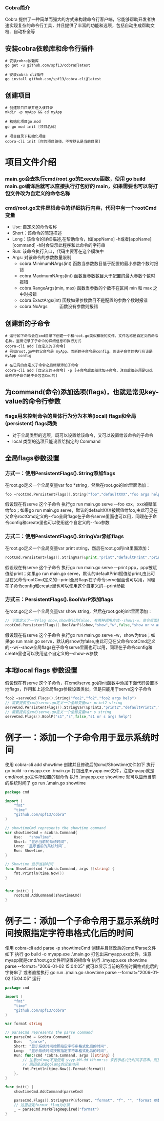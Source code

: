 ### Cobra简介
Cobra 提供了一种简单而强大的方式来构建命令行客户端，它能够帮助开发者快速实现复杂的命令行工具，并且提供了丰富的功能和选项，包括自动生成帮助文档、自动补全等


## 安装cobra依赖库和命令行插件
~~~shell
# 安装cobra依赖库
go get -u github.com/spf13/cobra@latest

# 安装cobra cli插件
go install github.com/spf13/cobra-cli@latest
~~~

## 创建项目
~~~shell
# 创建项目目录并进入该目录
mkdir -p myApp && cd myApp

# 初始化项目go.mod
go go mod init [项目名称]

# 项目目录下初始化项目
cobra-cli init [你的项目路径，不写默认是当前目录]
~~~

# 项目文件介绍

### main.go会去执行cmd/root.go的Execute函数，使用 go build main.go编译后就可以直接执行打包好的 main，如果需要也可以将打包文件改为自定义的命令名称
### cmd/root.go文件是根命令的详细执行内容，代码中有一个rootCmd变量
- Use: 自定义的命令名称
- Short：该命令的简短描述
- Long：该命令的详细描述,在帮助命令，如[appName] -h或者[appName] [command] -h时会显示此程序和此命令的字符串
- Run: 该命令执行入口，代码主要写在这个模块中
- Args: 对该命令的参数数量限制
    - cobra.MinimumNArgs(int)   函数当参数数目低于配置的最小参数个数时报错 
    - cobra.MaximumNArgs(int)   函数当参数数目大于配置的最大参数个数时报错 
    - cobra.RangeArgs(min, max) 函数当参数的个数不在区间 min 和 max 之中时报错 
    - cobra.ExactArgs(int)      函数如果参数数目不是配置的参数个数时报错
    - cobra.NoArgs              函数没有参数则报错 

## 创建新的子命令
~~~shell
# 运行如下命令会在cmd目录下创建一个和root.go类似模板的文件，文件名称是自定义的命令名称，里面记录了子命令的详细信息和执行方式
cobra-cli add [自定义的子命令]
# 例如root.go中的父命令是 myApp，而新的子命令是config，则该子命令的执行应该是 myApp config

# 在已有的自定义子命令之后继续添加子命令
cobra-cli add [自定义的子命令] -p [子命令后面继续加子命令，注意后缀必须是Cmd，最终的子命令是不会包含Cmd的]
~~~

## 为command(命令)添加选项(flags)，也就是常见key-value的命令行参数
### flags用来控制命令的具体行为分为本地(local) flags和全局(persistent) flags两类
- 对于全局类型的选项，既可以设置给该命令，又可以设置给该命令的子命令
- local 类型的选项只能设置给指定的 Command


## 全局flags参数设置
### 方式一：使用PersistentFlags().String添加flags
在root.go定义一个全局变量var foo *string，然后在root.go的init里面添加：
~~~go
foo =rootCmd.PersistentFlags().String("foo","defaultXXX","foo args help")
~~~
假设现在有serve 这个子命令
执行go run main.go serve --foo xxx，xxx被赋值给foo；如果go run main.go serve，默认的defaultXXX被赋值给foo,由此可见在父命令rootCmd定义的--foo全局flags在子命令serve里面也可以用，同理在子命令config和create里也可以使用这个自定义的--foo参数

### 方式二：使用PersistentFlags().StringVar添加flags
在root.go定义一个全局变量var print string，然后在root.go的init里面添加：
~~~go
rootCmd.PersistentFlags().StringVar(&print,"print","defaultPrint","print args help")
~~~
假设现在有serve 这个子命令
执行go run main.go serve --print ppp，ppp被赋值给print；如果go run main.go serve，默认的defaultPrint赋值给print,由此可见在父命令rootCmd定义的--print全局flags在子命令serve里面也可以用，同理在子命令config和create里也可以使用这个自定义的--print参数

### 方式三：PersistentFlags().BoolVarP添加flags
在root.go定义一个全局变量var show string，然后在root.go的init里面添加：
~~~go
// 下面定义了一个Flag show,show默认为false, 有两种调用方式--show\-w，命令后面接了show则上面定义的show变量就会变成true
rootCmd.PersistentFlags().BoolVarP(&show,"show","w",false,"show or w args help")
~~~
假设现在有serve 这个子命令
执行go run main.go serve -w，show为true；如果go run main.go serve，默认的show为false,由此可见在父命令rootCmd定义的--w/--show全局flags在子命令serve里面也可以用，同理在子命令config和create里也可以使用这个自定义的--show\-w参数

## 本地local flags 参数设置
假设现在有serve 这个子命令，在cmd/serve.go的init函数中添加下面代码设置本地flags，作用和上述全局flags参数设置类似，但是只能用于serve这个子命令
~~~go
foo2 =serveCmd.Flags().String("foo2","fo2","foo2 args help")
// 需要提前在cmd/serve.go定义一个全局变量var print2 string
serveCmd.PersistentFlags().StringVar(&print2,"print2","defaultPrint2","print2 args help")
// 需要提前在cmd/serve.go定义一个全局变量var s string
serveCmd.Flags().BoolP("s1","s",false,"s1 or s args help")
~~~


# 例子一：添加一个子命令用于显示系统时间
使用 cobra-cli add showtime 创建并且修改后的cmd/Showtime文件如下
执行 go build -o myapp.exe .\main.go 打包出来myapp.exe文件，注意myapp就是cmd/root.go文件所设置的根命令
执行 .\myapp.exe showtime 就可以显示当前的系统时间了
go run .\main.go showtime 
~~~go
package cmd

import (
	"fmt"
	"time"
	"github.com/spf13/cobra"
)

// showtimeCmd represents the showtime command
var showtimeCmd = &cobra.Command{
	Use:   "showTime",
	Short: "显示当前的系统时间",
	Long: `显示当前的系统时间`,
	Run: Showtime,
}

// Showtime 显示当前时间
func Showtime(cmd *cobra.Command, args []string) {
	fmt.Println(time.Now())
}


func init() {
	rootCmd.AddCommand(showtimeCmd)
}
~~~


# 例子二：添加一个子命令用于显示系统时间按照指定字符串格式化后的时间
使用 cobra-cli add parse -p showtimeCmd 创建并且修改后的cmd/Parse文件如下
执行 go build -o myapp.exe .\main.go 打包出来myapp.exe文件，注意myapp就是cmd/root.go文件所设置的根命令
执行 .\myapp.exe showtime parse --format="2006-01-02 15:04:05" 就可以显示当前的系统时间格式化后的字符串了
或者直接执行 go run .\main.go showtime parse --format="2006-01-02 15:04:05" 运行
~~~go
package cmd

import (
	"fmt"
	"time"
	"github.com/spf13/cobra"
)

var format string

// parseCmd represents the parse command
var parseCmd = &cobra.Command{
	Use:   "parse",
	Short: "显示系统时间按照指定字符串格式化后的时间",
	Long:  "显示系统时间按照指定字符串格式化后的时间",
	Run: func(cmd *cobra.Command, args []string) {
		// 注意golong不是使用 yyyy-MM-dd HH:mm:ss 来表示格式化时间字符串，而是2006-01-02 15:04:05 这个时间字符串来格式化时间
		// 原因是这是golang的诞生时间
		fmt.Println(time.Now().Format(format))
	},
}

func init() {
	showtimeCmd.AddCommand(parseCmd)

	parseCmd.Flags().StringVarP(&format, "format", "f", "", "format 参数是时间格式，例如\"2006:01:02 15:04:05\"")
	// 这里指定format flag为必须
	_ = parseCmd.MarkFlagRequired("format")
}
~~~




